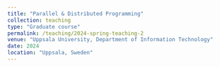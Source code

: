 ```yaml
---
title: "Parallel & Distributed Programming"
collection: teaching
type: "Graduate course"
permalink: /teaching/2024-spring-teaching-2
venue: "Uppsala University, Department of Information Technology"
date: 2024
location: "Uppsala, Sweden"
---
```


<!-- This is a description of a teaching experience. You can use markdown like any other post.

Heading 1
======

Heading 2
======

Heading 3
====== -->